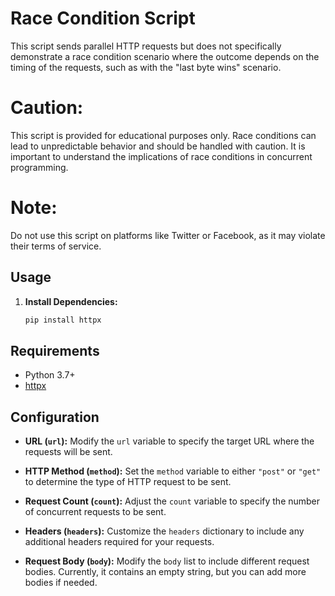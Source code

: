 # Race Condition Script

This script sends parallel HTTP requests but does not specifically demonstrate a race condition scenario where the outcome depends on the timing of the requests, such as with the "last byte wins" scenario.


# **Caution:**
This script is provided for educational purposes only. Race conditions can lead to unpredictable behavior and should be handled with caution. It is important to understand the implications of race conditions in concurrent programming.

# **Note:**
Do not use this script on platforms like Twitter or Facebook, as it may violate their terms of service.

## Usage

1. **Install Dependencies:**
   ```bash
   pip install httpx

## Requirements

- Python 3.7+
- [httpx](https://github.com/encode/httpx)

## Configuration

- **URL (`url`):**
  Modify the `url` variable to specify the target URL where the requests will be sent.

- **HTTP Method (`method`):**
  Set the `method` variable to either `"post"` or `"get"` to determine the type of HTTP request to be sent.

- **Request Count (`count`):**
  Adjust the `count` variable to specify the number of concurrent requests to be sent.

- **Headers (`headers`):**
  Customize the `headers` dictionary to include any additional headers required for your requests.

- **Request Body (`body`):**
  Modify the `body` list to include different request bodies. Currently, it contains an empty string, but you can add more bodies if needed.
